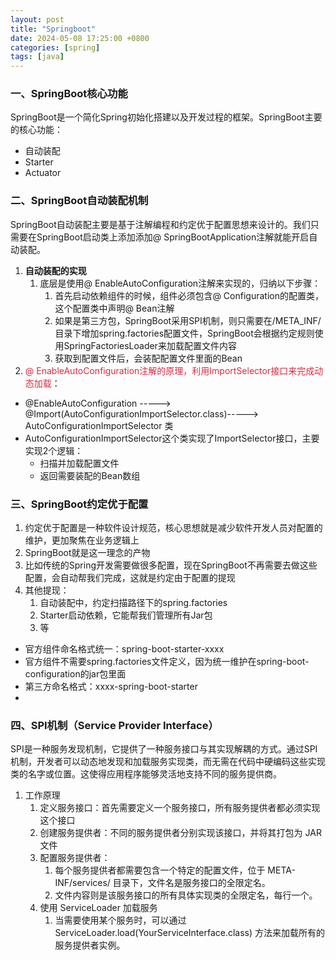 ```yaml
---
layout: post
title: "Springboot"
date: 2024-05-08 17:25:00 +0800
categories: [spring]
tags: [java]
---
```


### 一、SpringBoot核心功能
SpringBoot是一个简化Spring初始化搭建以及开发过程的框架。SpringBoot主要的核心功能：

+ 自动装配
+ Starter
+ Actuator

### 二、SpringBoot自动装配机制
SpringBoot自动装配主要是基于注解编程和约定优于配置思想来设计的。我们只需要在SpringBoot启动类上添加添加@ SpringBootApplication注解就能开启自动装配。

1. **自动装配的实现**
    1. 底层是使用@ EnableAutoConfiguration注解来实现的，归纳以下步骤：
        1. 首先启动依赖组件的时候，组件必须包含@ Configuration的配置类，这个配置类中声明@ Bean注解
        2. 如果是第三方包，SpringBoot采用SPI机制，则只需要在/META_INF/目录下增加spring.factories配置文件，SpringBoot会根据约定规则使用SpringFactoriesLoader来加载配置文件内容
        3. 获取到配置文件后，会装配配置文件里面的Bean
2. <font style="color:#DF2A3F;">@ EnableAutoConfiguration注解的原理，利用ImportSelector接口来完成动态加载</font>：
+ @EnableAutoConfiguration -----> @Import(AutoConfigurationImportSelector.class)----->   AutoConfigurationImportSelector 类
+ AutoConfigurationImportSelector这个类实现了ImportSelector接口，主要实现2个逻辑：
    - 扫描并加载配置文件
    - 返回需要装配的Bean数组

### 三、SpringBoot约定优于配置
1. 约定优于配置是一种软件设计规范，核心思想就是减少软件开发人员对配置的维护，更加聚焦在业务逻辑上
2. SpringBoot就是这一理念的产物
3. 比如传统的Spring开发需要做很多配置，现在SpringBoot不再需要去做这些配置，会自动帮我们完成，这就是约定由于配置的提现
4. 其他提现：
    1. 自动装配中，约定扫描路径下的spring.factories
    2. Starter启动依赖，它能帮我们管理所有Jar包
    3. 等
+ 官方组件命名格式统一：spring-boot-starter-xxxx
+ 官方组件不需要spring.factories文件定义，因为统一维护在spring-boot-configuration的jar包里面
+ 第三方命名格式：xxxx-spring-boot-starter
+ 

### 四、SPI机制（Service Provider Interface）
SPI是一种服务发现机制，它提供了一种服务接口与其实现解耦的方式。通过SPI机制，开发者可以动态地发现和加载服务实现类，而无需在代码中硬编码这些实现类的名字或位置。这使得应用程序能够灵活地支持不同的服务提供商。

1. 工作原理
    1. 定义服务接口：首先需要定义一个服务接口，所有服务提供者都必须实现这个接口
    2. 创建服务提供者：不同的服务提供者分别实现该接口，并将其打包为 JAR 文件
    3. 配置服务提供者：
        1. 每个服务提供者都需要包含一个特定的配置文件，位于 META-INF/services/ 目录下，文件名是服务接口的全限定名。
        2. 文件内容则是该服务接口的所有具体实现类的全限定名，每行一个。
    4. 使用 ServiceLoader 加载服务
        1. 当需要使用某个服务时，可以通过 ServiceLoader.load(YourServiceInterface.class) 方法来加载所有的服务提供者实例。

